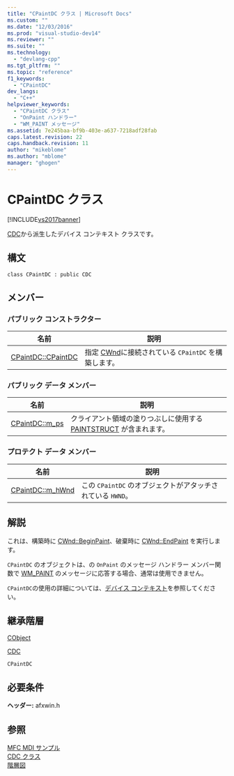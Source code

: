```yaml
---
title: "CPaintDC クラス | Microsoft Docs"
ms.custom: ""
ms.date: "12/03/2016"
ms.prod: "visual-studio-dev14"
ms.reviewer: ""
ms.suite: ""
ms.technology: 
  - "devlang-cpp"
ms.tgt_pltfrm: ""
ms.topic: "reference"
f1_keywords: 
  - "CPaintDC"
dev_langs: 
  - "C++"
helpviewer_keywords: 
  - "CPaintDC クラス"
  - "OnPaint ハンドラー"
  - "WM_PAINT メッセージ"
ms.assetid: 7e245baa-bf9b-403e-a637-7218adf28fab
caps.latest.revision: 22
caps.handback.revision: 11
author: "mikeblome"
ms.author: "mblome"
manager: "ghogen"
---
```

# CPaintDC クラス
[!INCLUDE[vs2017banner](../../assembler/inline/includes/vs2017banner.md)]

[CDC](../Topic/CDC%20Class.md)から派生したデバイス コンテキスト クラスです。  
  
## 構文  
  
```  
class CPaintDC : public CDC  
```  
  
## メンバー  
  
### パブリック コンストラクター  
  
|名前|説明|  
|--------|--------|  
|[CPaintDC::CPaintDC](../Topic/CPaintDC::CPaintDC.md)|指定 [CWnd](../Topic/CWnd%20Class.md)に接続されている `CPaintDC` を構築します。|  
  
### パブリック データ メンバー  
  
|名前|説明|  
|--------|--------|  
|[CPaintDC::m\_ps](../Topic/CPaintDC::m_ps.md)|クライアント領域の塗りつぶしに使用する [PAINTSTRUCT](../../mfc/reference/paintstruct-structure.md) が含まれます。|  
  
### プロテクト データ メンバー  
  
|名前|説明|  
|--------|--------|  
|[CPaintDC::m\_hWnd](../Topic/CPaintDC::m_hWnd.md)|この `CPaintDC` のオブジェクトがアタッチされている `HWND`。|  
  
## 解説  
 これは、構築時に [CWnd::BeginPaint](../Topic/CWnd::BeginPaint.md)、破棄時に [CWnd::EndPaint](../Topic/CWnd::EndPaint.md) を実行します。  
  
 `CPaintDC` のオブジェクトは、の `OnPaint` のメッセージ ハンドラー メンバー関数で [WM\_PAINT](http://msdn.microsoft.com/library/windows/desktop/dd145213) のメッセージに応答する場合、通常は使用できません。  
  
 `CPaintDC`の使用の詳細については、[デバイス コンテキスト](../Topic/Device%20Contexts.md)を参照してください。  
  
## 継承階層  
 [CObject](../Topic/CObject%20Class.md)  
  
 [CDC](../Topic/CDC%20Class.md)  
  
 `CPaintDC`  
  
## 必要条件  
 **ヘッダー:** afxwin.h  
  
## 参照  
 [MFC MDI サンプル](../../top/visual-cpp-samples.md)   
 [CDC クラス](../Topic/CDC%20Class.md)   
 [階層図](../../mfc/hierarchy-chart.md)
